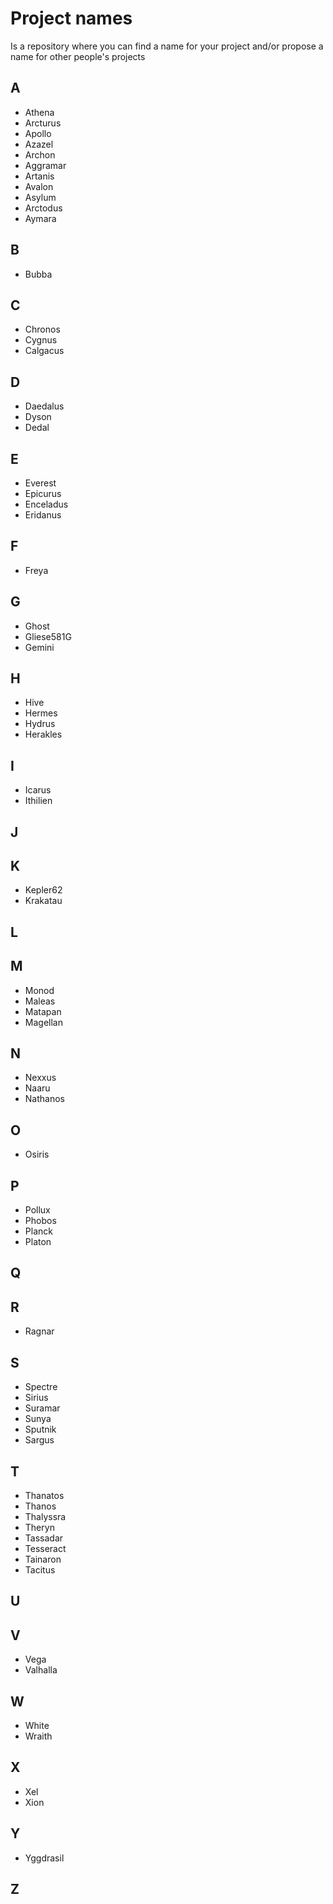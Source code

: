 # Project names
Is a repository where you can find a name for your project and/or propose a name for other people's projects

## A

- Athena
- Arcturus
- Apollo
- Azazel
- Archon
- Aggramar
- Artanis
- Avalon
- Asylum
- Arctodus
- Aymara

## B

- Bubba

## C

- Chronos
- Cygnus
- Calgacus

## D

- Daedalus
- Dyson
- Dedal

## E

- Everest
- Epicurus
- Enceladus
- Eridanus

## F

- Freya

## G

- Ghost
- Gliese581G
- Gemini

## H

- Hive
- Hermes
- Hydrus
- Herakles

## I

- Icarus
- Ithilien

## J
## K

- Kepler62
- Krakatau

## L
## M

- Monod
- Maleas
- Matapan
- Magellan

## N

- Nexxus
- Naaru
- Nathanos

## O

- Osiris

## P

- Pollux
- Phobos
- Planck
- Platon

## Q
## R

- Ragnar

## S

- Spectre
- Sirius
- Suramar
- Sunya
- Sputnik
- Sargus

## T

- Thanatos
- Thanos
- Thalyssra
- Theryn
- Tassadar
- Tesseract
- Tainaron
- Tacitus

## U
## V

- Vega
- Valhalla

## W

- White
- Wraith

## X

- Xel
- Xion

## Y

- Yggdrasil

## Z

